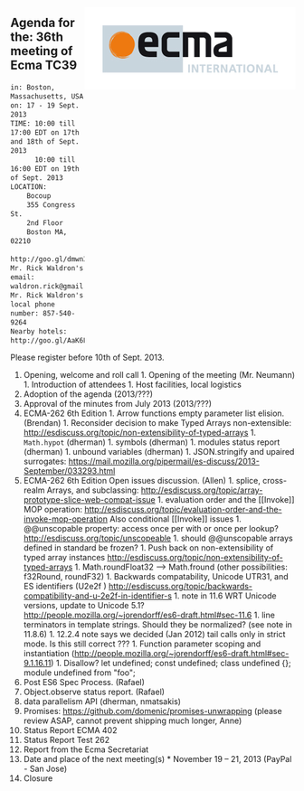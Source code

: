 <img src="../images/Ecma_RVB-003.jpg"
     align="right" alt="" />

## Agenda for the: 36th meeting of Ecma TC39

    in: Boston, Massachusetts, USA
    on: 17 - 19 Sept. 2013
    TIME: 10:00 till 17:00 EDT on 17th and 18th of Sept. 2013
          10:00 till 16:00 EDT on 19th of Sept. 2013
    LOCATION:
        Bocoup
        355 Congress St.
        2nd Floor
        Boston MA, 02210
        http://goo.gl/dmwn3
    Mr. Rick Waldron's email: waldron.rick@gmail.com
    Mr. Rick Waldron's local phone number: 857-540-9264
    Nearby hotels: http://goo.gl/AaK6L

Please register before 10th of Sept. 2013.

  1. Opening, welcome and roll call
    1. Opening of the meeting (Mr. Neumann)
    1. Introduction of attendees
    1. Host facilities, local logistics
  1. Adoption of the agenda (2013/???)
  1. Approval of the minutes from July 2013 (2013/???)
  1. ECMA-262 6th Edition
    1. Arrow functions empty parameter list elision. (Brendan)
    1. Reconsider decision to make Typed Arrays non-extensible: http://esdiscuss.org/topic/non-extensibility-of-typed-arrays
    1. `Math.hypot` (dherman)
    1. symbols (dherman)
    1. modules status report (dherman)
    1. unbound variables (dherman)
    1. JSON.stringify and upaired surrogates: https://mail.mozilla.org/pipermail/es-discuss/2013-September/033293.html
  1. ECMA-262 6th Edition Open issues discussion. (Allen)
    1. splice, cross-realm Arrays, and subclassing: http://esdiscuss.org/topic/array-prototype-slice-web-compat-issue
    1. evaluation order and the [[Invoke]] MOP operation: http://esdiscuss.org/topic/evaluation-order-and-the-invoke-mop-operation Also conditional [[Invoke]] issues
    1. @@unscopable property: access once per with or once per lookup? http://esdiscuss.org/topic/unscopeable
    1. should @@unscopable arrays defined in standard be frozen?
    1. Push back on non-extensibility of typed array instances http://esdiscuss.org/topic/non-extensibility-of-typed-arrays 
    1. Math.roundFloat32 --> Math.fround   (other possibilities: f32Round, roundF32)
    1. Backwards compatability, Unicode UTR31, and ES identifiers (U2e2f ) http://esdiscuss.org/topic/backwards-compatibility-and-u-2e2f-in-identifier-s
    1. note in 11.6 WRT Unicode versions, update to Unicode 5.1? http://people.mozilla.org/~jorendorff/es6-draft.html#sec-11.6 
    1. line terminators in template strings.  Should they be normalized? (see note in 11.8.6)
    1. 12.2.4 note says we decided (Jan 2012) tail calls only in strict mode.  Is this still correct ???
    1. Function parameter scoping and instantiation (http://people.mozilla.org/~jorendorff/es6-draft.html#sec-9.1.16.11)
    1. Disallow? let undefined; const undefined; class undefined {}; module undefined from "foo"; 
  1. Post ES6 Spec Process. (Rafael)
  1. Object.observe status report. (Rafael)
  1. data parallelism API (dherman, nmatsakis)
  1. Promises: https://github.com/domenic/promises-unwrapping (please review ASAP, cannot prevent shipping much longer, Anne)
  1. Status Report ECMA 402
  1. Status Report Test 262
  1. Report from the Ecma Secretariat
  1. Date and place of the next meeting(s)
    * November 19 – 21, 2013 (PayPal - San Jose)
  1.  Closure
